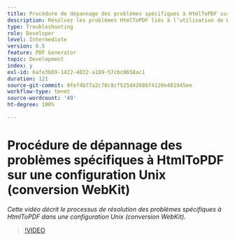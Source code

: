 ```yaml
---
title: Procédure de dépannage des problèmes spécifiques à HtmlToPDF sur une configuration Unix (conversion WebKit)
description: Résolvez les problèmes HtmlToPDF liés à l’utilisation de WebKit dans la configuration UNIX.
type: Troubleshooting
role: Developer
level: Intermediate
version: 6.5
feature: PDF Generator
topic: Development
index: y
exl-id: 6afe3b69-1422-4832-a189-57cbc0658ac1
duration: 121
source-git-commit: 9fef4b77a2c70c8cf525d42686f4120e481945ee
workflow-type: tm+mt
source-wordcount: '49'
ht-degree: 100%

---
```


# Procédure de dépannage des problèmes spécifiques à HtmlToPDF sur une configuration Unix (conversion WebKit)

*Cette vidéo décrit le processus de résolution des problèmes spécifiques à HtmlToPDF dans une configuration Unix (conversion WebKit).*

>[!VIDEO](https://video.tv.adobe.com/v/335548?quality=12&learn=on)

